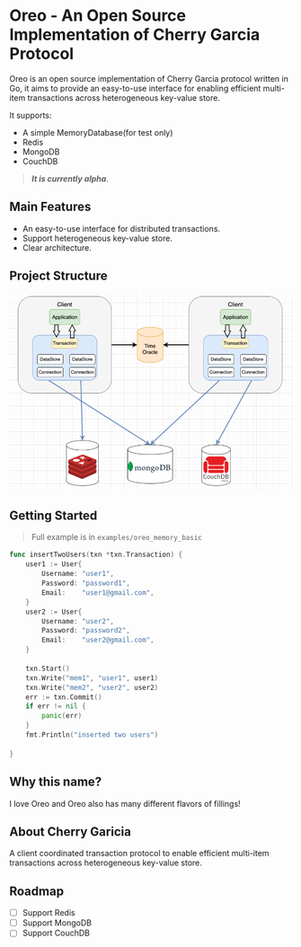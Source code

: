 # Oreo - An Open Source Implementation of Cherry Garcia Protocol

Oreo is an open source implementation of Cherry Garcia protocol written in Go, it aims to provide an easy-to-use interface for enabling efficient multi-item transactions across heterogeneous key-value store.


It supports:

+ A simple MemoryDatabase(for test only)
+ Redis
+ MongoDB
+ CouchDB

> ***It is currently alpha***.

## Main Features

+ An easy-to-use interface for distributed transactions.
+ Support heterogeneous key-value store.
+ Clear architecture.



## Project Structure

![Project Structure](./assets/img/project_structure.png)

## Getting Started

> Full example is in `examples/oreo_memory_basic`

```go
func insertTwoUsers(txn *txn.Transaction) {
	user1 := User{
		Username: "user1",
		Password: "password1",
		Email:    "user1@gmail.com",
	}
	user2 := User{
		Username: "user2",
		Password: "password2",
		Email:    "user2@gmail.com",
	}

	txn.Start()
	txn.Write("mem1", "user1", user1)
	txn.Write("mem2", "user2", user2)
	err := txn.Commit()
	if err != nil {
		panic(err)
	}
	fmt.Println("inserted two users")

}
```

## Why this name?

I love Oreo and Oreo also has many different flavors of fillings!

## About Cherry Garicia

A client coordinated transaction protocol to enable efficient multi-item transactions across heterogeneous key-value store.

## Roadmap

- [ ] Support Redis
- [ ] Support MongoDB
- [ ] Support CouchDB